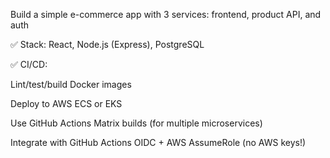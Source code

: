 Build a simple e-commerce app with 3 services: frontend, product API, and auth

✅ Stack: React, Node.js (Express), PostgreSQL

✅ CI/CD:

Lint/test/build Docker images

Deploy to AWS ECS or EKS

Use GitHub Actions Matrix builds (for multiple microservices)

Integrate with GitHub Actions OIDC + AWS AssumeRole (no AWS keys!)
